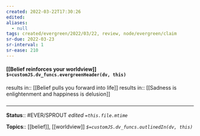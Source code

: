```yaml
---
created: 2022-03-22T17:30:26 
edited: 
aliases:
  - null
tags: created/evergreen/2022/03/22, review, node/evergreen/claim
sr-due: 2022-03-23
sr-interval: 1
sr-ease: 210
---
```


#### [[Belief reinforces your worldview]] `$=customJS.dv_funcs.evergreenHeader(dv, this)`

results in:: [[Belief pulls you forward into life]]
results in:: [[Sadness is enlightenment and happiness is delusion]]

### <hr class="footnote"/>

**Status**:: #EVER/SPROUT
*edited `=this.file.mtime`*

**Topics**:: [[belief]], [[worldview]]
*`$=customJS.dv_funcs.outlinedIn(dv, this)`*
